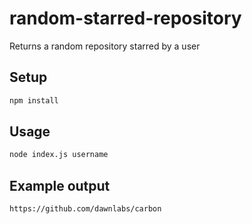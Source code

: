 # random-starred-repository
Returns a random repository starred by a user

## Setup
```sh
npm install
```

## Usage
```sh
node index.js username
```

## Example output
```sh
https://github.com/dawnlabs/carbon
```